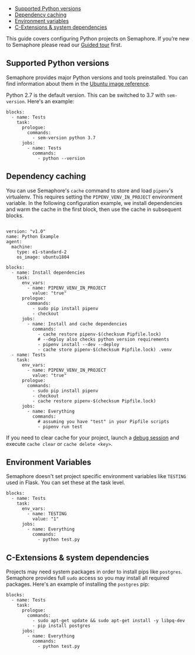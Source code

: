 * [Supported Python versions](#supported-python-versions)
* [Dependency caching](#dependency-caching)
* [Environment variables](#environment-variables)
* [C-Extensions & system dependencies](#c-extensions-system-dependendices)

This guide covers configuring Python projects on Semaphore.
If you’re new to Semaphore please read our
[Guided tour](https://docs.semaphoreci.com/article/77-getting-started) first.

## Supported Python versions

Semaphore provides major Python versions and tools preinstalled.
You can find information about them in the
[Ubuntu image reference](https://docs.semaphoreci.com/article/32-ubuntu-1804-image#python).

Python 2.7 is the default version. This can be switched to 3.7 with
`sem-version`. Here's an example:

<pre><code class="language-yaml">blocks:
  - name: Tests
    task:
      prologue:
        commands:
          - sem-version python 3.7
      jobs:
        - name: Tests
          commands:
            - python --version
</code></pre>

## Dependency caching

You can use Semaphore's `cache` command to store and load `pipenv`'s
virtualenv. This requires setting the `PIPENV_VENV_IN_PROJECT`
environment variable.
In the following configuration example, we install dependencies
and warm the cache in the first block, then use the cache in subsequent blocks.

<pre><code class="language-yaml">
version: "v1.0"
name: Python Example
agent:
  machine:
    type: e1-standard-2
    os_image: ubuntu1804

blocks:
  - name: Install dependencies
    task:
      env_vars:
        - name: PIPENV_VENV_IN_PROJECT
          value: "true"
      prologue:
        commands:
          - sudo pip install pipenv
          - checkout
      jobs:
        - name: Install and cache dependencies
          commands:
            - cache restore pipenv-$(checksum Pipfile.lock)
            # --deploy also checks python version requirements
            - pipenv install --dev --deploy
            - cache store pipenv-$(checksum Pipfile.lock) .venv
  - name: Tests
    task:
      env_vars:
        - name: PIPENV_VENV_IN_PROJECT
          value: "true"
      prologue:
        commands:
          - sudo pip install pipenv
          - checkout
          - cache restore pipenv-$(checksum Pipfile.lock)
      jobs:
        - name: Everything
          commands:
            # assuming you have "test" in your Pipfile scripts
            - pipenv run test
</code></pre>

If you need to clear cache for your project, launch a
[debug session](https://docs.semaphoreci.com/article/75-debugging-with-ssh-access)
and execute `cache clear` or `cache delete <key>`.

## Environment Variables

Semaphore doesn't set project specific environment variables like
`TESTING` used in Flask. You can set these at the task level.

<pre><code class="language-yaml">blocks:
  - name: Tests
    task:
      env_vars:
        - name: TESTING
          value: "1"
      jobs:
        - name: Everything
          commands:
            - python test.py
</code></pre>

## C-Extensions & system dependencies

Projects may need system packages in order to install pips like `postgres`.
Semaphore provides full `sudo` access so you may install all required packages.
Here's an example of installing the `postgres` pip:

<pre><code class="language-yaml">blocks:
  - name: Tests
    task:
      prologue:
        commands:
          - sudo apt-get update && sudo apt-get install -y libpq-dev
          - pip install postgres
      jobs:
        - name: Everything
          commands:
            - python test.py
</code></pre>
